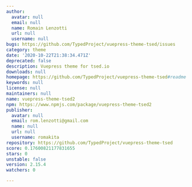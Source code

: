 ```yaml
---
author:
  avatar: null
  email: null
  name: Romain Lenzotti
  url: null
  username: null
bugs: https://github.com/TypedProject/vuepress-theme-tsed/issues
category: theme
date: '2020-10-22T21:38:34.471Z'
deprecated: false
description: Vuepress theme for tsed.io
downloads: null
homepage: https://github.com/TypedProject/vuepress-theme-tsed#readme
keywords: null
license: null
maintainers: null
name: vuepress-theme-tsed2
npm: https://www.npmjs.com/package/vuepress-theme-tsed2
publisher:
  avatar: null
  email: rom.lenzotti@gmail.com
  name: null
  url: null
  username: romakita
repository: https://github.com/TypedProject/vuepress-theme-tsed
score: 0.17600821177831655
stars: 0
unstable: false
version: 2.15.4
watchers: 0

---
```


